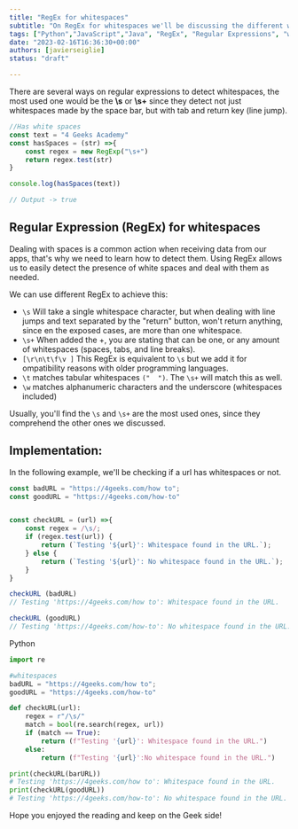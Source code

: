 ```yaml
---
title: "RegEx for whitespaces"
subtitle: "On RegEx for whitespaces we'll be discussing the different ways to detect whitespaces using regular expressions. RegEx has more than one way to search in a given text for these characters ("\s", "\s+", "\t", and more )and we'll be giving an example with the most used one."
tags: ["Python","JavaScript","Java", "RegEx", "Regular Expressions", "whitespace", "snippet"]
date: "2023-02-16T16:36:30+00:00"
authors: [javierseiglie]
status: "draft"

---
```


There are several ways on regular expressions to detect whitespaces, the most used one would be the **\s** or **\s+** since they detect not just whitespaces made by the space bar, but with tab and return key (line jump).

```javascript
//Has white spaces
const text = "4 Geeks Academy" 
const hasSpaces = (str) =>{
	const regex = new RegExp("\s+")
	return regex.test(str)
}

console.log(hasSpaces(text)) 

// Output -> true
```

## Regular Expression (RegEx) for whitespaces

Dealing with spaces is a common action when receiving data from our apps, that's why we need to learn how to detect them. Using RegEx allows us to easily detect the presence of white spaces and deal with them as needed.

We can use different RegEx to achieve this:

- `\s` Will take a single whitespace character, but when dealing with line jumps and text separated by the "return" button, won't return anything, since en the exposed cases, are more than one whitespace.
- `\s+` When added the +, you are stating that can be one, or any amount of whitespaces  (spaces, tabs, and line breaks). 
- `[\r\n\t\f\v ]` This RegEx  is equivalent to `\s` but we add it for ompatibility reasons with older programming languages.
- `\t` matches tabular whitespaces `("	")`. The `\s+` will match this as well.
- `\w` matches alphanumeric characters and the underscore (whitespaces included)

Usually, you'll find the `\s` and `\s+` are the most used ones, since they comprehend the other ones we discussed.

## Implementation:

In the following example, we'll be checking if a url has whitespaces or not.

```javascript
const badURL = "https://4geeks.com/how to";
const goodURL = "https://4geeks.com/how-to"


const checkURL = (url) =>{
	const regex = /\s/;
	if (regex.test(url)) {
  		return (`Testing '${url}': Whitespace found in the URL.`);
	} else {
  		return (`Testing '${url}': No whitespace found in the URL.`);
	}
}

checkURL (badURL) 
// Testing 'https://4geeks.com/how to': Whitespace found in the URL.

checkURL (goodURL) 
// Testing 'https://4geeks.com/how-to': No whitespace found in the URL.
```

Python

```python
import re

#whitespaces
badURL = "https://4geeks.com/how to";
goodURL = "https://4geeks.com/how-to"

def checkURL(url):
    regex = r"/\s/"
    match = bool(re.search(regex, url))
    if (match == True):
        return (f"Testing '{url}': Whitespace found in the URL.")
    else:
        return (f"Testing '{url}':No whitespace found in the URL.")

print(checkURL(barURL))
# Testing 'https://4geeks.com/how to': Whitespace found in the URL.
print(checkURL(goodURL))
# Testing 'https://4geeks.com/how-to': No whitespace found in the URL.
```

Hope you enjoyed the reading and keep on the Geek side!
